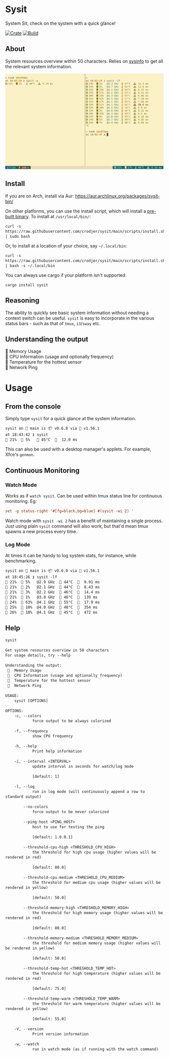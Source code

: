 # Sysit
System Sit, check on the system with a quick glance!

[![Crate](https://img.shields.io/crates/v/sysit.svg)](https://crates.io/crates/sysit)
[![Build](https://github.com/crodjer/sysit/workflows/CI/badge.svg?branch=main)](https://github.com/crodjer/sysit/actions?workflow=CI)

## About
System resources overview within 50 characters. Relies on
[sysinfo](https://github.com/GuillaumeGomez/sysinfo) to get all the relevant system
information.

![sysit with tmux](https://raw.githubusercontent.com/crodjer/sysit/main/assets/sysit-on-tmux.png)

## Install
If you are on Arch, install via Aur: https://aur.archlinux.org/packages/sysit-bin/

On other platforms, you can use the install script, which will install
a [pre-built binary](https://github.com/crodjer/sysit/releases/latest).
To install at `/usr/local/bin/`:
```
curl -s https://raw.githubusercontent.com/crodjer/sysit/main/scripts/install.sh | sudo bash
```
Or, to install at a location of your choice, say `~/.local/bin`:
```
curl -s https://raw.githubusercontent.com/crodjer/sysit/main/scripts/install.sh | bash -s ~/.local/bin
```

You can always use cargo if your platform isn't supported:
```
cargo install sysit
```


## Reasoning
The ability to quickly see basic system information without needing a
context switch can be useful. `sysit` is easy to incorporate in the
various status bars - such as that of `tmux`, `i3`/`sway` etc.

## Understanding the output
  Memory Usage  
  CPU Information (usage and optionally frequency)  
  Temperature for the hottest sensor  
  Network Ping  

# Usage

## From the console
Simply type `sysit` for a quick glance at the system information.
```
sysit on  main is 📦 v0.6.0 via 🦀 v1.56.1
at 18:43:42 ❯ sysit
 21%   5%    45°C    12.0 ms
```

This can also be used with a desktop manager's applets. For example,
Xfce's `genmon`.

## Continuous Monitoring
### Watch Mode
Works as if `watch sysit`. Can be used within tmux status line for
continuous monitoring. Eg:
```tmux.conf
set -g status-right '#[fg=black,bg=blue] #(sysit -wi 2) '
```
Watch mode with `sysit -wi 2` has a benefit of maintaining a single
process. Just using plain `sysit` command will also work, but that'd
mean tmux spawns a new process every time.

### Log Mode
At times it can be handy to log system stats, for instance, while
benchmarking.
```
sysit on  main is 📦 v0.6.0 via 🦀 v1.56.1
at 18:45:26 ❯ sysit -lf
 21%   5%   @2.9 GHz   44°C    9.91 ms
 21%   2%   @2.1 GHz   44°C    8.43 ms
 21%   3%   @2.2 GHz   46°C    14.4 ms
 21%   1%   @3.8 GHz   46°C    139 ms
 24%   63%  @4.1 GHz   55°C    17.9 ms
 25%   10%  @4.0 GHz   48°C    354 ms
 26%   10%  @4.1 GHz   45°C    472 ms
```

## Help
```
sysit

Get system resources overview in 50 characters
For usage details, try --help

Understanding the output:
   Memory Usage
   CPU Information (usage and optionally frequency)
   Temperature for the hottest sensor
   Network Ping

USAGE:
    sysit [OPTIONS]

OPTIONS:
    -c, --colors
            force output to be always colorized

    -f, --frequency
            show CPU frequency

    -h, --help
            Print help information

    -i, --interval <INTERVAL>
            update interval in seconds for watch/log mode

            [default: 1]

    -l, --log
            run in log mode (will continuously append a row to standard output)

        --no-colors
            force output to be never colorized

        --ping-host <PING_HOST>
            host to use for testing the ping

            [default: 1.0.0.1]

        --threshold-cpu-high <THRESHOLD_CPU_HIGH>
            the threshold for high cpu usage (higher values will be rendered in red)

            [default: 80.0]

        --threshold-cpu-medium <THRESHOLD_CPU_MEDIUM>
            the threshold for medium cpu usage (higher values will be rendered in yellow)

            [default: 50.0]

        --threshold-memory-high <THRESHOLD_MEMORY_HIGH>
            the threshold for high memory usage (higher values will be rendered in red)

            [default: 80.0]

        --threshold-memory-medium <THRESHOLD_MEMORY_MEDIUM>
            the threshold for medium memory usage (higher values will be rendered in yellow)

            [default: 50.0]

        --threshold-temp-hot <THRESHOLD_TEMP_HOT>
            the threshold for high temperature (higher values will be rendered in red)

            [default: 75.0]

        --threshold-temp-warm <THRESHOLD_TEMP_WARM>
            the threshold for warm temperature (higher values will be rendered in yellow)

            [default: 55.0]

    -V, --version
            Print version information

    -w, --watch
            run in watch mode (as if running with the watch command)
```
